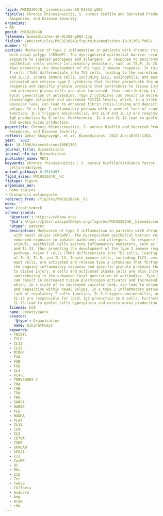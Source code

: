 ```yaml
---
figid: PMC9220248__biomedicines-10-01362-g002
figtitle: Chronic Rhinosinusitis, S. aureus Biofilm and Secreted Products, Inflammatory
  Responses, and Disease Severity
organisms:
- NA
pmcid: PMC9220248
filename: biomedicines-10-01362-g002.jpg
figlink: /pmc/articles/PMC9220248/figure/biomedicines-10-01362-f002/
number: F2
caption: Mechanism of type 2 inflammation in patients with chronic rhinosinusitis
  with nasal polyps (CRSwNP). The dysregulated epithelial barrier results in an enhanced
  exposure to inhaled pathogens and allergens. In response to environmental stimuli,
  epithelial cells secrete inflammatory mediators, such as TSLP, IL-25, and IL-33,
  thus promoting the development of the type 2 immune response. In this pathway, naïve
  T cells (Th0) differentiate into Th2 cells, leading to the secretion of IL-4, IL-5,
  and IL-13. Innate immune cells, including ILC2, eosinophils, and mast cells, are
  activated and release type 2 cytokines that further perpetuate the ongoing inflammatory
  response and specific granule proteins that contribute to tissue injury. B cells
  and activated plasma cells are also increased, thus contributing to the enhanced
  local generation of antibodies. Type 2 cytokines can result in decreased tissue
  plasminogen activator and increased FXIIIA levels, which, in a state of an increased
  vascular leak, can lead to enhanced fibrin cross-linking and deposition within nasal
  polyps. In a type 2 inflammatory pathway with a general lack of regulatory T cells
  function, IL-5 triggers eosinophilia, and IL-4 and IL-13 are responsible for local
  IgE production by B cells. Furthermore, IL-4 and IL-13 lead to goblet cells hyperplasia
  and excess mucus production.
papertitle: Chronic Rhinosinusitis, S. aureus Biofilm and Secreted Products, Inflammatory
  Responses, and Disease Severity.
reftext: Gohar Shaghayegh, et al. Biomedicines. 2022 Jun;10(6):1362.
year: '2022'
doi: 10.3390/biomedicines10061362
journal_title: Biomedicines
journal_nlm_ta: Biomedicines
publisher_name: MDPI
keywords: chronic rhinosinusitis | S. aureus biofilm/virulence factor | inflammatory
  cells/endotypes
automl_pathway: 0.9516457
figid_alias: PMC9220248__F2
figtype: Figure
organisms_ner:
- Homo sapiens
- Drosophila melanogaster
redirect_from: /figures/PMC9220248__F2
ndex: ''
seo: CreativeWork
schema-jsonld:
  '@context': https://schema.org/
  '@id': https://pfocr.wikipathways.org/figures/PMC9220248__biomedicines-10-01362-g002.html
  '@type': Dataset
  description: Mechanism of type 2 inflammation in patients with chronic rhinosinusitis
    with nasal polyps (CRSwNP). The dysregulated epithelial barrier results in an
    enhanced exposure to inhaled pathogens and allergens. In response to environmental
    stimuli, epithelial cells secrete inflammatory mediators, such as TSLP, IL-25,
    and IL-33, thus promoting the development of the type 2 immune response. In this
    pathway, naïve T cells (Th0) differentiate into Th2 cells, leading to the secretion
    of IL-4, IL-5, and IL-13. Innate immune cells, including ILC2, eosinophils, and
    mast cells, are activated and release type 2 cytokines that further perpetuate
    the ongoing inflammatory response and specific granule proteins that contribute
    to tissue injury. B cells and activated plasma cells are also increased, thus
    contributing to the enhanced local generation of antibodies. Type 2 cytokines
    can result in decreased tissue plasminogen activator and increased FXIIIA levels,
    which, in a state of an increased vascular leak, can lead to enhanced fibrin cross-linking
    and deposition within nasal polyps. In a type 2 inflammatory pathway with a general
    lack of regulatory T cells function, IL-5 triggers eosinophilia, and IL-4 and
    IL-13 are responsible for local IgE production by B cells. Furthermore, IL-4 and
    IL-13 lead to goblet cells hyperplasia and excess mucus production.
  license: CC0
  name: CreativeWork
  creator:
    '@type': Organization
    name: WikiPathways
  keywords:
  - TWIST1
  - TSLP
  - IL33
  - IL25
  - MYDGF
  - FGA
  - FGB
  - FGG
  - IL4
  - HLA-C
  - TRBV20OR9-2
  - TRA
  - TRB
  - TRD
  - TRG
  - SARS1
  - SARS2
  - PLG
  - HADHA
  - PLAT
  - IL13
  - IL9
  - IL5
  - CD79A
  - IGHE
  - SPACA9
  - SPG21
  - crs
  - CysRS
  - dc
  - Mhc
  - zip
  - Tcr
  - Tehao
  - CkIIbeta
  - Andorra
  - Anp
  - Acam
  - chb
---
```

